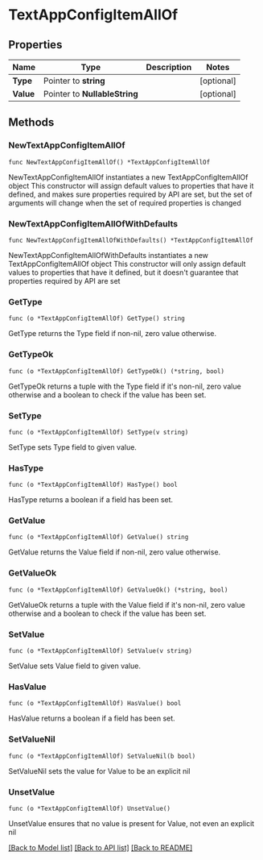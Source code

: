 # TextAppConfigItemAllOf

## Properties

Name | Type | Description | Notes
------------ | ------------- | ------------- | -------------
**Type** | Pointer to **string** |  | [optional] 
**Value** | Pointer to **NullableString** |  | [optional] 

## Methods

### NewTextAppConfigItemAllOf

`func NewTextAppConfigItemAllOf() *TextAppConfigItemAllOf`

NewTextAppConfigItemAllOf instantiates a new TextAppConfigItemAllOf object
This constructor will assign default values to properties that have it defined,
and makes sure properties required by API are set, but the set of arguments
will change when the set of required properties is changed

### NewTextAppConfigItemAllOfWithDefaults

`func NewTextAppConfigItemAllOfWithDefaults() *TextAppConfigItemAllOf`

NewTextAppConfigItemAllOfWithDefaults instantiates a new TextAppConfigItemAllOf object
This constructor will only assign default values to properties that have it defined,
but it doesn't guarantee that properties required by API are set

### GetType

`func (o *TextAppConfigItemAllOf) GetType() string`

GetType returns the Type field if non-nil, zero value otherwise.

### GetTypeOk

`func (o *TextAppConfigItemAllOf) GetTypeOk() (*string, bool)`

GetTypeOk returns a tuple with the Type field if it's non-nil, zero value otherwise
and a boolean to check if the value has been set.

### SetType

`func (o *TextAppConfigItemAllOf) SetType(v string)`

SetType sets Type field to given value.

### HasType

`func (o *TextAppConfigItemAllOf) HasType() bool`

HasType returns a boolean if a field has been set.

### GetValue

`func (o *TextAppConfigItemAllOf) GetValue() string`

GetValue returns the Value field if non-nil, zero value otherwise.

### GetValueOk

`func (o *TextAppConfigItemAllOf) GetValueOk() (*string, bool)`

GetValueOk returns a tuple with the Value field if it's non-nil, zero value otherwise
and a boolean to check if the value has been set.

### SetValue

`func (o *TextAppConfigItemAllOf) SetValue(v string)`

SetValue sets Value field to given value.

### HasValue

`func (o *TextAppConfigItemAllOf) HasValue() bool`

HasValue returns a boolean if a field has been set.

### SetValueNil

`func (o *TextAppConfigItemAllOf) SetValueNil(b bool)`

 SetValueNil sets the value for Value to be an explicit nil

### UnsetValue
`func (o *TextAppConfigItemAllOf) UnsetValue()`

UnsetValue ensures that no value is present for Value, not even an explicit nil

[[Back to Model list]](../README.md#documentation-for-models) [[Back to API list]](../README.md#documentation-for-api-endpoints) [[Back to README]](../README.md)


